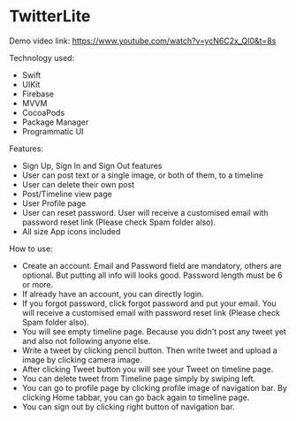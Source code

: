 # TwitterLite

Demo video link: https://www.youtube.com/watch?v=ycN6C2x_QI0&t=8s

Technology used:
- Swift
- UIKit
- Firebase
- MVVM
- CocoaPods
- Package Manager
- Programmatic UI


Features:
- Sign Up, Sign In and Sign Out features
- User can post text or a single image, or both of them, to a timeline
- User can delete their own post
- Post/Timeline view page
- User Profile page
- User can reset password. User will receive a customised email with password reset link (Please check Spam folder also).
- All size App icons included


How to use:
- Create an account. Email and Password field are mandatory, others are optional. But putting all info will looks good. Password length must be 6 or more.
- If already have an account, you can directly login.
- If you forgot password, click forgot password and put your email. You will receive a customised email with password reset link (Please check Spam folder also).
- You will see empty timeline page. Because you didn't post any tweet yet and also not following anyone else.
- Write a tweet by clicking pencil button. Then write tweet and upload a image by clicking camera image.
- After clicking Tweet button you will see your Tweet on timeline page.
- You can delete tweet from Timeline page simply by swiping left.
- You can go to profile page by clicking profile image of navigation bar. By clicking Home tabbar, you can go back again to timeline page.
- You can sign out by clicking right button of navigation bar.


